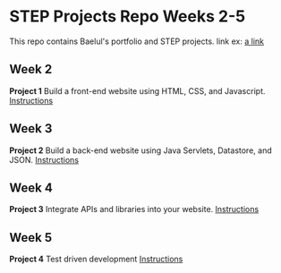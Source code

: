 # STEP Projects Repo Weeks 2-5

This repo contains Baelul's portfolio and STEP projects.
link ex: [a link](https://github.com/user/repo/blob/branch/other_file.md)
## Week 2
**Project 1**
Build a front-end website using HTML, CSS, and Javascript.
[Instructions](https://github.com/googleinterns/step/blob/master/walkthroughs/week-2-web-development/portfolio-walkthrough.md)

## Week 3
**Project 2**
Build a back-end website using Java Servlets, Datastore, and JSON.
[Instructions](https://github.com/googleinterns/step/blob/master/walkthroughs/week-3-server/comments-walkthrough.md)
## Week 4
**Project 3**
Integrate APIs and libraries into your website.
[Instructions](https://github.com/googleinterns/step/blob/master/walkthroughs/week-4-libraries/libraries-walkthrough.md)
## Week 5
**Project 4**
Test driven development
[Instructions](https://github.com/googleinterns/step/blob/master/walkthroughs/week-5-tdd/intro/tdd-intro-walkthrough.md)

